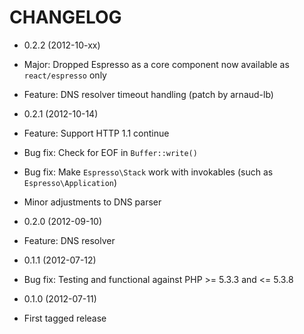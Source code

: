 CHANGELOG
=========

* 0.2.2 (2012-10-xx)

 * Major: Dropped Espresso as a core component now available as `react/espresso` only
 * Feature: DNS resolver timeout handling (patch by arnaud-lb)

* 0.2.1 (2012-10-14)

 * Feature: Support HTTP 1.1 continue
 * Bug fix: Check for EOF in `Buffer::write()`
 * Bug fix: Make `Espresso\Stack` work with invokables (such as `Espresso\Application`)
 * Minor adjustments to DNS parser

* 0.2.0 (2012-09-10)

 * Feature: DNS resolver

* 0.1.1 (2012-07-12)

 * Bug fix: Testing and functional against PHP >= 5.3.3 and <= 5.3.8

* 0.1.0 (2012-07-11)

 * First tagged release
